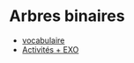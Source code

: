 # Arbres binaires
* [vocabulaire](Fiche_arbres.pdf)
* [Activités + EXO](https://notebook.basthon.fr/?from=https://raw.githubusercontent.com/thfruchart/tnsi/main/08/ACT-EXO_Arbres_binaires.ipynb)
